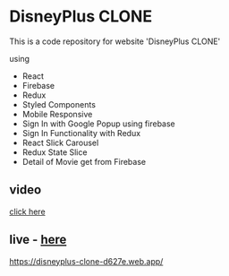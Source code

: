 # DisneyPlus CLONE
This is a code repository for website 'DisneyPlus CLONE'

using 
- React
- Firebase 
- Redux
- Styled Components
- Mobile Responsive
- Sign In with Google Popup using firebase
- Sign In Functionality with Redux
- React Slick Carousel
- Redux State Slice
- Detail of Movie  get  from Firebase
## video 
[click here](https://www.linkedin.com/posts/romany-tawfeek_react-redux-styledcomponents-activity-6884853179310206976-Qsz1)

## live - [here](https://disneyplus-clone-d627e.web.app/)
https://disneyplus-clone-d627e.web.app/
